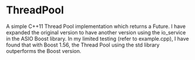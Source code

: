 ThreadPool
==========

A simple C++11 Thread Pool implementation which returns a Future. I have expanded
the original version to have another version using the io_service in the ASIO Boost
library. In my limited testing (refer to example.cpp), I have found that with Boost 1.56,
the Thread Pool using the std library outperforms the Boost version.
